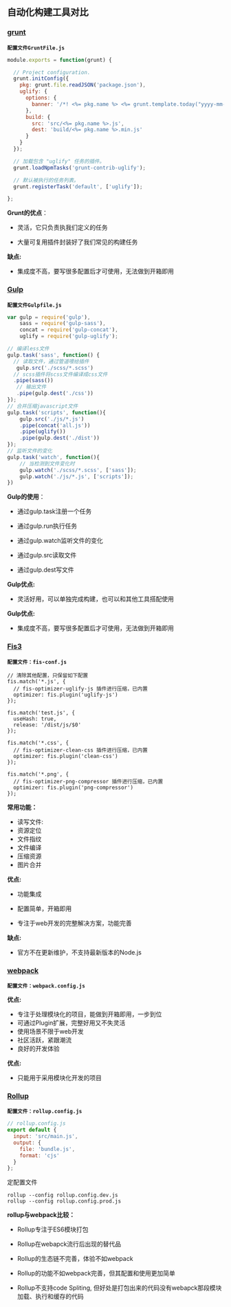 ## 自动化构建工具对比



### [grunt](https://www.gruntjs.net/)

**`配置文件GruntFile.js`**

```javascript
module.exports = function(grunt) {

  // Project configuration.
  grunt.initConfig({
    pkg: grunt.file.readJSON('package.json'),
    uglify: {
      options: {
        banner: '/*! <%= pkg.name %> <%= grunt.template.today("yyyy-mm-dd") %> */\n'
      },
      build: {
        src: 'src/<%= pkg.name %>.js',
        dest: 'build/<%= pkg.name %>.min.js'
      }
    }
  });

  // 加载包含 "uglify" 任务的插件。
  grunt.loadNpmTasks('grunt-contrib-uglify');

  // 默认被执行的任务列表。
  grunt.registerTask('default', ['uglify']);

};
```



**Grunt的优点**：

* 灵活，它只负责执我们定义的任务

* 大量可复用插件封装好了我们常见的构建任务

**缺点:**

* 集成度不高，要写很多配置后才可使用，无法做到开箱即用



### [Gulp](https://www.gulpjs.com.cn/)

**`配置文件Gulpfile.js`**

```javascript
var gulp = require('gulp'),
    sass = require('gulp-sass'),
    concat = require('gulp-concat'),
    uglify = require('gulp-uglify');

// 编译less文件
gulp.task('sass', function() {
  // 读取文件，通过管道喂给插件
   gulp.src('./scss/*.scss')
  // scss插件将scss文件编译成css文件
  .pipe(sass())
   // 输出文件
   .pipe(gulp.dest('./css')) 
});
// 合并压缩javascript文件
gulp.task('scripts', function(){
    gulp.src('./js/*.js')
    .pipe(concat('all.js'))
    .pipe(uglify())
    .pipe(gulp.dest('./dist'))
});
// 监听文件的变化
gulp.task('watch', function(){
    // 当检测到文件变化时
    gulp.watch('./scss/*.scss', ['sass']);
    gulp.watch('./js/*.js', ['scripts']);
})
```

**Gulp的使用**：

- 通过gulp.task注册一个任务

- 通过gulp.run执行任务

- 通过gulp.watch监听文件的变化

- 通过gulp.src读取文件

- 通过gulp.dest写文件


**Gulp优点:**

* 灵活好用，可以单独完成构建，也可以和其他工具搭配使用

**Gulp优点:**

- 集成度不高，要写很多配置后才可使用，无法做到开箱即用



### [Fis3](http://fis.baidu.com/fis3/index.html)

**`配置文件：fis-conf.js`**

```
// 清除其他配置，只保留如下配置
fis.match('*.js', {
  // fis-optimizer-uglify-js 插件进行压缩，已内置
  optimizer: fis.plugin('uglify-js')
});

fis.match('test.js', {
  useHash: true,
  release: '/dist/js/$0'
});

fis.match('*.css', {
  // fis-optimizer-clean-css 插件进行压缩，已内置
  optimizer: fis.plugin('clean-css')
});

fis.match('*.png', {
  // fis-optimizer-png-compressor 插件进行压缩，已内置
  optimizer: fis.plugin('png-compressor')
});
```



**常用功能：**

* 读写文件: 
* 资源定位
* 文件指纹
* 文件编译
* 压缩资源
* 图片合并



**优点:**

* 功能集成
* 配置简单，开箱即用

* 专注于web开发的完整解决方案，功能完善

**缺点:**

* 官方不在更新维护，不支持最新版本的Node.js



### [webpack](https://webpack.docschina.org/)

**`配置文件：webpack.config.js`**



**优点:**

* 专注于处理模块化的项目，能做到开箱即用，一步到位
* 可通过Plugin扩展，完整好用又不失灵活
* 使用场景不限于web开发
* 社区活跃，紧跟潮流
* 良好的开发体验

**优点:**

* 只能用于采用模块化开发的项目



### [Rollup](https://www.rollupjs.com/guide/zh)

**`配置文件：rollup.config.js`**

```javascript
// rollup.config.js
export default {
  input: 'src/main.js',
  output: {
    file: 'bundle.js',
    format: 'cjs'
  }
};
```

定配置文件

```
rollup --config rollup.config.dev.js
rollup --config rollup.config.prod.js
```



**rollup与webpack比较：**

* Rollup专注于ES6模块打包

* Rollup在webapck流行后出现的替代品

* Rollup的生态链不完善，体验不如webpack

* Rollup的功能不如webpack完善，但其配置和使用更加简单

* Rollup不支持code Spliting, 但好处是打包出来的代码没有webapck那段模块加载、执行和缓存的代码








